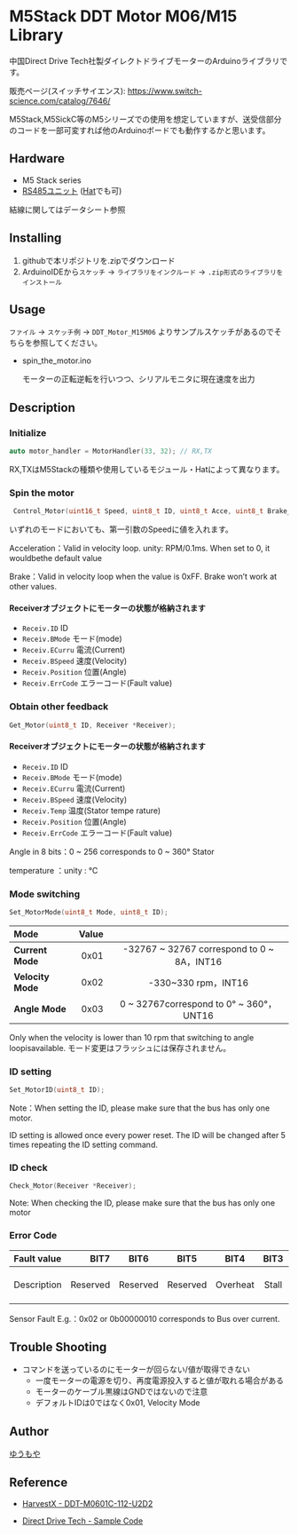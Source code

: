 # M5Stack DDT Motor M06/M15 Library

中国Direct Drive Tech社製ダイレクトドライブモーターのArduinoライブラリです。

販売ページ(スイッチサイエンス):  <https://www.switch-science.com/catalog/7646/>

M5Stack,M5SickC等のM5シリーズでの使用を想定していますが、送受信部分のコードを一部可変すれば他のArduinoボードでも動作するかと思います。

## Hardware

- M5 Stack series
- [RS485ユニット](https://www.switch-science.com/catalog/6554/) ([Hat](https://www.switch-science.com/catalog/6472/)でも可)

結線に関してはデータシート参照

## Installing

1. githubで本リポジトリを.zipでダウンロード
2. ArduinoIDEから`スケッチ` ->  `ライブラリをインクルード` -> `.zip形式のライブラリをインストール`

## Usage

`ファイル` -> `スケッチ例` -> `DDT_Motor_M15M06` よりサンプルスケッチがあるのでそちらを参照してください。

- spin_the_motor.ino

   モーターの正転逆転を行いつつ、シリアルモニタに現在速度を出力


## Description

### Initialize

```c
auto motor_handler = MotorHandler(33, 32); // RX,TX
```

RX,TXはM5Stackの種類や使用しているモジュール・Hatによって異なります。

### Spin the motor

```c
 Control_Motor(uint16_t Speed, uint8_t ID, uint8_t Acce, uint8_t Brake_P, Receiver *Receiver);
 ```

いずれのモードにおいても、第一引数のSpeedに値を入れます。

Acceleration：Valid in velocity loop. unity: RPM/0.1ms. When set to 0, it wouldbethe default value

Brake：Valid in velocity loop when the value is 0xFF. Brake won’t work at other
values.

#### Receiverオブジェクトにモーターの状態が格納されます

- `Receiv.ID` ID
- `Receiv.BMode` モード(mode)
- `Receiv.ECurru` 電流(Current)
- `Receiv.BSpeed` 速度(Velocity)
- `Receiv.Position` 位置(Angle)
- `Receiv.ErrCode` エラーコード(Fault value)

### Obtain other feedback

```c
Get_Motor(uint8_t ID, Receiver *Receiver);
```

#### Receiverオブジェクトにモーターの状態が格納されます

- `Receiv.ID` ID
- `Receiv.BMode` モード(mode)
- `Receiv.ECurru` 電流(Current)
- `Receiv.BSpeed` 速度(Velocity)
- `Receiv.Temp` 温度(Stator tempe rature)
- `Receiv.Position` 位置(Angle)
- `Receiv.ErrCode` エラーコード(Fault value)

Angle in 8 bits：0 ~ 256 corresponds to 0 ~ 360° Stator

temperature ：unity : ℃

### Mode switching

```c
Set_MotorMode(uint8_t Mode, uint8_t ID);
```

| Mode | Value |  |
|:-------------------|----------:|:------------------------------:|
| **Current Mode**   | 0x01      | -32767 ~ 32767 correspond to 0 ~ 8A，INT16|
| **Velocity Mode**  | 0x02      | -330~330 rpm，INT16                   |
| **Angle Mode**     | 0x03      | 0 ~ 32767correspond to 0° ~ 360°，UNT16|

Only when the velocity is lower than 10 rpm that switching to angle loopisavailable.
モード変更はフラッシュには保存されません。

### ID setting

```c
Set_MotorID(uint8_t ID);
```

Note：When setting the ID, please make sure that the bus has only one motor.

ID setting is allowed once every power reset. The ID will be changed after 5 times repeating the ID setting command.

### ID check

```c
Check_Motor(Receiver *Receiver);
```

Note: When checking the ID, please make sure that the bus has only one motor

### Error Code

| Fault value |  BIT7  | BIT6   | BIT5   | BIT4   | BIT3 | BIT2 | BIT1 | BIT0 |
|:------------|-------:|:------:|:------:|:------:|:----:|:----:|:----:|:----:|
|Description  |Reserved|Reserved|Reserved|Overheat|Stall|Phase Over current|Bus over current|Sensor Fault|

Sensor Fault
E.g.：0x02 or 0b00000010 corresponds to Bus over current.

## Trouble Shooting

- コマンドを送っているのにモーターが回らない/値が取得できない
  - 一度モーターの電源を切り、再度電源投入すると値が取れる場合がある
  - モーターのケーブル黒線はGNDではないので注意
  - デフォルトIDは0ではなく0x01, Velocity Mode

## Author

[ゆうもや](https://twitter.com/takex5g)

## Reference

- [HarvestX - DDT-M0601C-112-U2D2](https://github.com/HarvestX/DDT-M0601C-112-U2D2)

- [Direct Drive Tech - Sample Code](https://github.com/Direcrt-Drive-Technology/M15-M06motor_Samplecode/tree/main/M0602C_Samplecode)
